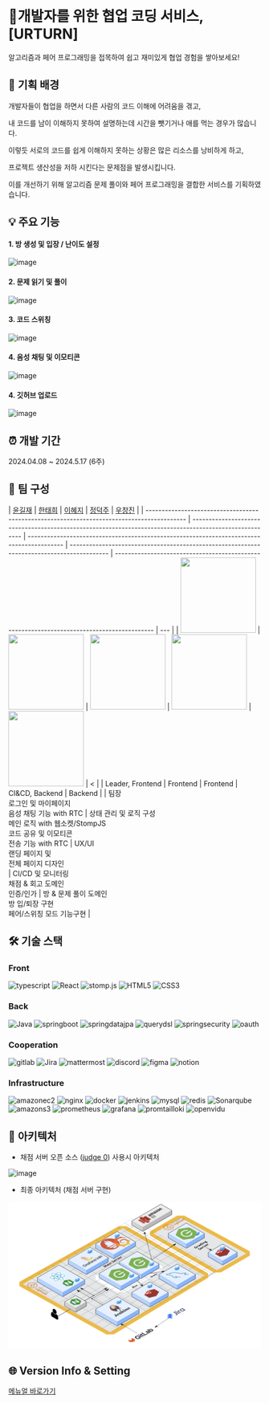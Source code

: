 # 💪개발자를 위한 협업 코딩 서비스, [URTURN]

알고리즘과 페어 프로그래밍을 접목하여 쉽고 재미있게 협업 경험을 쌓아보세요!

## 📌 기획 배경

개발자들이 협업을 하면서 다른 사람의 코드 이해에 어려움을 겪고,

내 코드를 남이 이해하지 못하여 설명하는데 시간을 뺏기거나 애를 먹는 경우가 많습니다.

이렇듯 서로의 코드를 쉽게 이해하지 못하는 상황은 많은 리소스를 낭비하게 하고,

프로젝트 생산성을 저하 시킨다는 문제점을 발생시킵니다.

이를 개선하기 위해 알고리즘 문제 풀이와 페어 프로그래밍을 결합한 서비스를 기획하였습니다.

## 💡 주요 기능

#### 1. 방 생성 및 입장 / 난이도 설정

![image](./docs/방%20생성%20및%20난이도%20선택.gif)

#### 2. 문제 읽기 및 풀이

![image](./docs/문제읽기%20및%20풀이.gif)

#### 3. 코드 스위칭

![image](./docs/코드스위칭.gif)

#### 4. 음성 채팅 및 이모티콘

![image](./docs/이모티콘%20기능.gif)

#### 4. 깃허브 업로드

![image](./docs/깃허브%20업로드.gif)

## ⏰ 개발 기간

2024.04.08 ~ 2024.5.17 (6주)

## 👩 팀 구성

| [윤길재](https://github.com/747Socker)                                                     | [한태희](https://github.com/nyanpasu-life)                                                              | [이혜지](https://github.com/lee02g29)                                                     | [정덕주](https://github.com/Damongsanga)                                                   | [우창진](https://github.com/cjwoo96)                                                       |
| ------------------------------------------------------------------------------------------ | ------------------------------------------------------------------------------------------------------- | ----------------------------------------------------------------------------------------- | ------------------------------------------------------------------------------------------ | ------------------------------------------------------------------------------------------ | --- |
| <img src="https://avatars.githubusercontent.com/u/114369984?v=4" width="150" height="150"> | <img src="https://avatars.githubusercontent.com/u/118531617?v=4" width="150" height="150">              | <img src="https://avatars.githubusercontent.com/u/19562994?v=4" width="150" height="150"> | <img src="https://avatars.githubusercontent.com/u/110401199?v=4" width="150" height="150"> | <img src="https://avatars.githubusercontent.com/u/141621371?v=4" width="150" height="150"> | <   |
| Leader, Frontend                                                                           | Frontend                                                                                                | Frontend                                                                                  | CI&CD, Backend                                                                             | Backend                                                                                    |
| 팀장<br>로그인 및 마이페이지<br>음성 채팅 기능 with RTC                                    | 상태 관리 및 로직 구성<br>메인 로직 with 웹소켓/StompJS<br>코드 공유 및 이모티콘 <br>전송 기능 with RTC | UX/UI<br>랜딩 페이지 및 <br>전체 페이지 디자인 <br>                                       | CI/CD 및 모니터링<br>채점 & 회고 도메인<br>인증/인가                                       | 방 & 문제 풀이 도메인<br>방 입/퇴장 구현<br>페어/스위칭 모드 기능구현                      |

## 🛠️ 기술 스택

### Front

![typescript][typescript] ![React][React] ![stomp.js][stomp.js] ![HTML5][HTML5] ![CSS3][CSS3]

### Back

![Java][Java] ![springboot][springboot] ![springdatajpa][springdatajpa] ![querydsl][querydsl] ![springsecurity][springsecurity] ![oauth][oauth]

### Cooperation

![gitlab][gitlab] ![Jira][Jira] ![mattermost][mattermost] ![discord][discord] ![figma][figma] ![notion][notion]

### Infrastructure

![amazonec2][amazonec2] ![nginx][nginx] ![docker][docker] ![jenkins][jenkins] ![mysql][mysql] ![redis][redis] ![Sonarqube][sonarqube] ![amazons3][amazons3] ![prometheus][prometheus] ![grafana][grafana] ![promtailloki][promtailloki] ![openvidu][openvidu]

## 🎨 아키텍처

- 채점 서버 오픈 소스 ([judge 0](https://ce.judge0.com/)) 사용시 아키텍처

![image](./exec/Architecture_urturn.PNG)

- 최종 아키텍처 (채점 서버 구현)

![image](./exec/Architecture_urturn_final.jpeg)

## 🌐 Version Info & Setting

[메뉴얼 바로가기](./exec/porting_manual.md)

[openai]: https://img.shields.io/badge/openai--222222?style=for-the-badge&logo=openai&logoColor=222222
[stablediffusion]: https://img.shields.io/badge/stable_diffusion--412991?style=for-the-badge
[Java]: https://img.shields.io/badge/Java--FC6D26?style=for-the-badge&logo=java&logoColor=white
[JavaScript]: https://img.shields.io/badge/JavaScript--F7DF1E?style=for-the-badge&logo=JavaScript&logoColor=white
[CSS3]: https://img.shields.io/badge/CSS3--1572B6?style=for-the-badge&logo=CSS3&logoColor=1572B6
[HTML5]: https://img.shields.io/badge/HTML5--E34F26?style=for-the-badge&logo=HTML5&logoColor=E34F26
[Python]: https://img.shields.io/badge/Python--3776AB?style=for-the-badge&logo=python&logoColor=3776AB
[git]: https://img.shields.io/badge/git--F05032?style=for-the-badge&logo=git&logoColor=white
[gitlab]: https://img.shields.io/badge/gitlab--FC6D26?style=for-the-badge&logo=gitlab&logoColor=FC6D26
[Jira]: https://img.shields.io/badge/Jira--0052CC?style=for-the-badge&logo=jirasoftware&logoColor=0052CC
[mattermost]: https://img.shields.io/badge/mattermost--0058CC?style=for-the-badge&logo=mattermost&logoColor=0058CC
[discord]: https://img.shields.io/badge/discord--5865F2?style=for-the-badge&logo=discord&logoColor=5865F2
[figma]: https://img.shields.io/badge/figma--F24E1E?style=for-the-badge&logo=figma&logoColor=F24E1E
[notion]: https://img.shields.io/badge/notion--000000?style=for-the-badge&logo=notion&logoColor=000000
[intellij]: https://img.shields.io/badge/intellij--000000?style=for-the-badge&logo=intellijidea&logoColor=white
[vscode]: https://img.shields.io/badge/vscode--007ACC?style=for-the-badge&logo=visualstudiocode&logoColor=white
[workbench]: https://img.shields.io/badge/workbench--4479A1?style=for-the-badge&logo=mysql&logoColor=white
[springboot]: https://img.shields.io/badge/spring_boot-v3.2.3-6DB33F?style=for-the-badge&logo=springboot&logoColor=6DB33F
[Vue.js]: https://img.shields.io/badge/Vue.js-v3.4.15-35495E?style=for-the-badge&logo=vuedotjs&logoColor=4FC08D
[React]: https://img.shields.io/badge/React-v18.2.66-61DAFB?style=for-the-badge&logo=react&logoColor=61DAFB
[Sonarqube]: https://img.shields.io/badge/sonarqube-v4.2.0.3129-4E9BCD?style=for-the-badge&logo=sonarqube&logoColor=4E9BCD
[fastapi]: https://img.shields.io/badge/fastAPI-v0.109.0-009688?style=for-the-badge&logo=fastapi&logoColor=4FC08D
[amazonec2]: https://img.shields.io/badge/amazon_ec2-Ubuntu_20.04-FF9900?style=for-the-badge&logo=amazonec2&logoColor=FF9900
[nginx]: https://img.shields.io/badge/nginx-v1.25.0-009639?style=for-the-badge&logo=nginx&logoColor=4FC08D
[redis]: https://img.shields.io/badge/redis-v7.2.4-DC382D?style=for-the-badge&logo=redis&logoColor=DC382D
[mysql]: https://img.shields.io/badge/mysql-v8.0.36-4479A1?style=for-the-badge&logo=mysql&logoColor=4479A1
[docker]: https://img.shields.io/badge/docker-v25.0.4-2496ED?style=for-the-badge&logo=docker&logoColor=2496ED
[jenkins]: https://img.shields.io/badge/jenkins-v2.441-D24939?style=for-the-badge&logo=jenkins&logoColor=D24939
[prometheus]: https://img.shields.io/badge/prometheus--E6522C?style=for-the-badge&logo=prometheus&logoColor=E6522C
[grafana]: https://img.shields.io/badge/grafana--F46800?style=for-the-badge&logo=grafana&logoColor=F46800
[promtailloki]: https://img.shields.io/badge/loki--D24939?style=for-the-badge&logo=loki&logoColor=D24939
[openvidu]: https://img.shields.io/badge/openvidu--6DB33F?style=for-the-badge&logo=openvidu&logoColor=6DB33F
[stomp.js]: https://img.shields.io/badge/stomp.js--000000?style=for-the-badge&logo=stomp.js&logoColor=000000
[amazons3]: https://img.shields.io/badge/amazons3--569A31?style=for-the-badge&logo=amazons3&logoColor=569A31
[typescript]: https://img.shields.io/badge/typescript--3178C6?style=for-the-badge&logo=typescript&logoColor=3178C6
[springdatajpa]: https://img.shields.io/badge/SPRING_DATA_JPA--6DB33F?style=for-the-badge&logoColor=white
[querydsl]: https://img.shields.io/badge/querydsl-v5.0.0-669DF6?style=for-the-badge&logoColor=white
[springsecurity]: https://img.shields.io/badge/SPRING_SECURITY--6DB33F?style=for-the-badge&logo=springsecurity&logoColor=6DB33F
[oauth]: https://img.shields.io/badge/OAUTH--2F2F2F?style=for-the-badge&logo=OAUTH&logoColor=white
